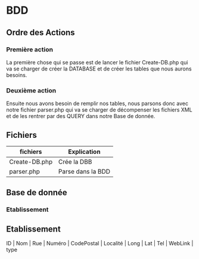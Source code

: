 # BDD
## Ordre des Actions
### Première action
La première chose qui se passe est de lancer le fichier Create-DB.php qui va se charger de créer la DATABASE et de créer les tables que nous aurons besoins.

### Deuxième action
Ensuite nous avons besoin de remplir nos tables, nous parsons donc avec notre fichier parser.php qui va se charger de décompenser les fichiers XML et de les rentrer par des QUERY dans notre Base de donnée.

## Fichiers
fichiers 		|Explication
--------------	|------------------
Create-DB.php 	|Crée la DBB
parser.php 		|Parse dans la BDD

## Base de donnée
### Etablissement
Etablissement
-------------------
ID | Nom | Rue | Numéro | CodePostal | Localité | Long | Lat | Tel | WebLink | type
